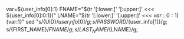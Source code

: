 var=${user_info[0]:1}
          FNAME="$(tr '[:lower:]' '[:upper:]' <<< ${user_info[0]:0:1})"
          LNAME="$(tr '[:lower:]' '[:upper:]' <<< ${var:0:1})${var:1}"
          sed "s/{UID}/${user_info[0]}/g;
          s/{PASSWORD}/${user_info[1]}/g;
          s/{FIRST_NAME}/${FNAME}/g;
          s/{LAST_NAME}/${LNAME}/g;

